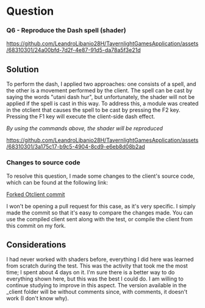 # Question

### Q6 - Reproduce the Dash spell (shader)




https://github.com/LeandroLibanio28H/TavernlightGamesApplication/assets/68310301/24a00bfd-7d2f-4e87-91d5-da78a5f3e21d




## Solution
To perform the dash, I applied two approaches: one consists of a spell, and the other is a movement performed by the client. 
The spell can be cast by saying the words "utani dash hur", but unfortunately, the shader will not be applied if the spell is cast in this way. 
To address this, a module was created in the otclient that causes the spell to be cast by pressing the F2 key. Pressing the F1 key will execute the client-side dash effect. 

_By using the commands above, the shader will be reproduced_

https://github.com/LeandroLibanio28H/TavernlightGamesApplication/assets/68310301/3a175c17-b9c5-4904-8cd9-e6eb8d08b2ad

### Changes to source code
To resolve this question, I made some changes to the client's source code, which can be found at the following link:

[Forked Otclient commit](https://github.com/LeandroLibanio28H/otclient/commit/3e42bfbb0d5ca6251fb64b761e7bf600dc22801c)

I won't be opening a pull request for this case, as it's very specific. I simply made the commit so that it's easy to compare the changes made. You can use the compiled client sent along with the test, or compile the client from this commit on my fork.

## Considerations
I had never worked with shaders before, everything I did here was learned from scratch during the test. 
This was the activity that took me the most time; I spent about 4 days on it. 
I'm sure there is a better way to do everything shown here, but this was the best I could do. 
I am willing to continue studying to improve in this aspect.
The version available in the _client folder will be without comments since, with comments, it doesn't work (I don't know why).

